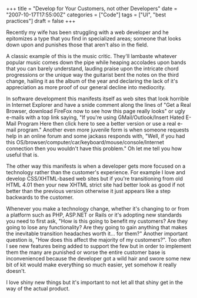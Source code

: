 +++
title = "Develop for Your Customers, not other Developers"
date = "2007-10-17T17:55:00Z"
categories = ["Code"]
tags = ["UI", "best practices"]
draft = false
+++

Recently my wife has been struggling with a web developer and he epitomizes a type that you find in specialized areas; someone that looks down upon and punishes those that aren't also in the field.

A classic example of this is the music critic. They'll lambaste whatever popular music comes down the pipe while heaping accolades upon bands that you can barely understand, lauding praise upon the intricate chord progressions or the unique way the guitarist bent the notes on the third change, hailing it as the album of the year and declaring the lack of it's appreciation as more proof of our general decline into mediocrity.

In software development this manifests itself as web sites that look horrible in Internet Explorer and have a snide comment along the lines of "Get a Real Browser, download FireFox now to see how this page really looks" or ugly e-mails with a top link saying, "If you're using GMail/Outlook/Insert Hated E-Mail Program Here then click here to see a better version or use a real e-mail program."  Another even more juvenile form is when someone requests help in an online forum and some jackass responds with, "Well, if you had this OS/browser/computer/car/keyboard/mouse/console/Internet connection then you wouldn't have this problem." Oh let me tell you how useful that is.

The other way this manifests is when a developer gets more focused on a technology rather than the customer's experience. For example I love and develop CSS/XHTML-based web sites but if you're transitioning from old HTML 4.01 then your new XHTML strict site had better look as good if not better than the previous version otherwise it just appears like a step backwards to the customer.

Whenever you make a technology change, whether it's changing to or from a platform such as PHP, ASP.NET or Rails or it's adopting new standards you need to first ask, "How is this going to benefit my customers? Are they going to lose any functionality? Are they going to gain anything that makes the inevitable transition headaches worth it... for them?" Another important question is, "How does this affect the majority of my customers?". Too often I see new features being added to support the few but in order to implement them the many are punished or worse the entire customer base is inconvenienced because the developer got a wild hair and swore some new bit of kit would make everything so much easier, yet somehow it really doesn't.

I love shiny new things but it's important to not let all that shiny get in the way of the actual product.
